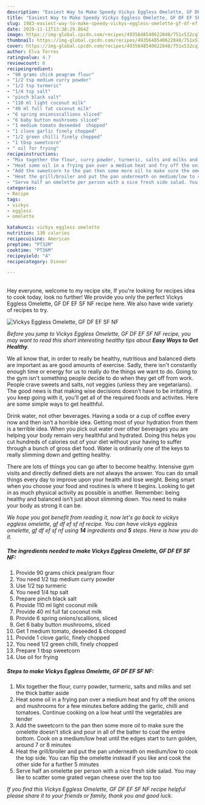 ```yaml
---
description: "Easiest Way to Make Speedy Vickys Eggless Omelette, GF DF EF SF NF"
title: "Easiest Way to Make Speedy Vickys Eggless Omelette, GF DF EF SF NF"
slug: 1983-easiest-way-to-make-speedy-vickys-eggless-omelette-gf-df-ef-sf-nf
date: 2020-11-11T13:38:29.864Z
image: https://img-global.cpcdn.com/recipes/4935648540622848/751x532cq70/vickys-eggless-omelette-gf-df-ef-sf-nf-recipe-main-photo.jpg
thumbnail: https://img-global.cpcdn.com/recipes/4935648540622848/751x532cq70/vickys-eggless-omelette-gf-df-ef-sf-nf-recipe-main-photo.jpg
cover: https://img-global.cpcdn.com/recipes/4935648540622848/751x532cq70/vickys-eggless-omelette-gf-df-ef-sf-nf-recipe-main-photo.jpg
author: Elva Torres
ratingvalue: 4.7
reviewcount: 8
recipeingredient:
- "90 grams chick peagram flour"
- "1/2 tsp medium curry powder"
- "1/2 tsp turmeric"
- "1/4 tsp salt"
- "pinch black salt"
- "110 ml light coconut milk"
- "40 ml full fat coconut milk"
- "6 spring onionsscallions sliced"
- "6 baby button mushrooms sliced"
- "1 medium tomato deseeded  chopped"
- "1 clove garlic finely chopped"
- "1/2 green chilli finely chopped"
- "1 tbsp sweetcorn"
- " oil for frying"
recipeinstructions:
- "Mix together the flour, curry powder, turmeric, salts and milks and set the thick batter aside"
- "Heat some oil in a frying pan over a medium heat and fry off the onions and mushrooms for a few minutes before adding the garlic, chilli and tomatoes. Continue cooking on a low heat until the vegetables are tender"
- "Add the sweetcorn to the pan then some more oil to make sure the omelette doesn&#39;t stick and pour in all of the batter to coat the entire bottom. Cook on a medium/low heat until the edges start to turn golden, around 7 or 8 minutes"
- "Heat the grill/broiler and put the pan underneath on medium/low to cook the top side. You can flip the omelette instead if you like and cook the other side for a further 5 minutes"
- "Serve half an omelette per person with a nice fresh side salad. You may like to scatter some grated vegan cheese over the top too"
categories:
- Recipe
tags:
- vickys
- eggless
- omelette

katakunci: vickys eggless omelette 
nutrition: 130 calories
recipecuisine: American
preptime: "PT32M"
cooktime: "PT36M"
recipeyield: "4"
recipecategory: Dinner

---
```

<br>
Hey everyone, welcome to my recipe site, If you're looking for recipes idea to cook today, look no further! We provide you only the perfect Vickys Eggless Omelette, GF DF EF SF NF recipe here. We also have wide variety of recipes to try.
<br>


![Vickys Eggless Omelette, GF DF EF SF NF](https://img-global.cpcdn.com/recipes/4935648540622848/751x532cq70/vickys-eggless-omelette-gf-df-ef-sf-nf-recipe-main-photo.jpg)

<i>Before you jump to Vickys Eggless Omelette, GF DF EF SF NF recipe, you may want to read this short interesting healthy tips about <strong>Easy Ways to Get Healthy</strong>.</i>

We all know that, in order to really be healthy, nutritious and balanced diets are important as are good amounts of exercise. Sadly, there isn't constantly enough time or energy for us to really do the things we want to do. Going to the gym isn't something people decide to do when they get off from work. People crave sweets and salts, not veggies (unless they are vegetarians). The good news is that making wise decisions doesn’t have to be irritating. If you keep going with it, you'll get all of the required foods and activites. Here are some simple ways to get healthful.

Drink water, not other beverages. Having a soda or a cup of coffee every now and then isn’t a horrible idea. Getting most of your hydration from them is a terrible idea. When you pick out water over other beverages you are helping your body remain very healthful and hydrated. Doing this helps you cut hundreds of calories out of your diet without your having to suffer through a bunch of gross diet food. Water is ordinarily one of the keys to really slimming down and getting healthy.

There are lots of things you can go after to become healthy. Intensive gym visits and directly defined diets are not always the answer. You can do small things every day to improve upon your health and lose weight. Being smart when you choose your food and routines is where it begins. Looking to get in as much physical activity as possible is another. Remember: being healthy and balanced isn’t just about slimming down. You need to make your body as strong it can be. 


<i>We hope you got benefit from reading it, now let's go back to vickys eggless omelette, gf df ef sf nf recipe. You can have vickys eggless omelette, gf df ef sf nf using <strong>14</strong> ingredients and <strong>5</strong> steps. Here is how you do it.
</i>

##### The ingredients needed to make Vickys Eggless Omelette, GF DF EF SF NF:

1. Provide 90 grams chick pea/gram flour
1. You need 1/2 tsp medium curry powder
1. Use 1/2 tsp turmeric
1. You need 1/4 tsp salt
1. Prepare pinch black salt
1. Provide 110 ml light coconut milk
1. Provide 40 ml full fat coconut milk
1. Provide 6 spring onions/scallions, sliced
1. Get 6 baby button mushrooms, sliced
1. Get 1 medium tomato, deseeded &amp; chopped
1. Provide 1 clove garlic, finely chopped
1. You need 1/2 green chilli, finely chopped
1. Prepare 1 tbsp sweetcorn
1. Use  oil for frying


##### Steps to make Vickys Eggless Omelette, GF DF EF SF NF:

1. Mix together the flour, curry powder, turmeric, salts and milks and set the thick batter aside
1. Heat some oil in a frying pan over a medium heat and fry off the onions and mushrooms for a few minutes before adding the garlic, chilli and tomatoes. Continue cooking on a low heat until the vegetables are tender
1. Add the sweetcorn to the pan then some more oil to make sure the omelette doesn&#39;t stick and pour in all of the batter to coat the entire bottom. Cook on a medium/low heat until the edges start to turn golden, around 7 or 8 minutes
1. Heat the grill/broiler and put the pan underneath on medium/low to cook the top side. You can flip the omelette instead if you like and cook the other side for a further 5 minutes
1. Serve half an omelette per person with a nice fresh side salad. You may like to scatter some grated vegan cheese over the top too


<i>If you find this Vickys Eggless Omelette, GF DF EF SF NF recipe helpful please share it to your friends or family, thank you and good luck.</i>
